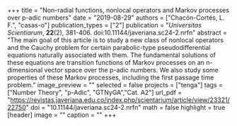 +++
title = "Non-radial functions, nonlocal operators and Markov processes over p-adic numbers"
date = "2019-08-29"
authors = ["Chacón-Cortés, L. F.", "casas-o"]
publication_types = ["2"]
publication = "*Universitas Scientiarum*, **22**(2), 381-406. doi:10.11144/javeriana.sc24-2.nrfn"
abstract = "The main goal of this article is to study a new class of nonlocal operators and the Cauchy problem for certain parabolic-type pseudodifferential equations naturally associated with them. The fundamental solutions of these equations are transition functions of Markov processes on an n-dimensional vector space over the p-adic numbers. We also study some properties of these Markov processes, including the first passage time problem."
image_preview = ""
selected = false
projects = ["tenga"]
tags = ["Number Theory", "p-Adic", "GTNyGA","Cat. A2"]
url_pdf = "https://revistas.javeriana.edu.co/index.php/scientarium/article/view/23321/22750"
doi = "10.11144/javeriana.sc24-2.nrfn"
math = false
highlight = true
[header]
image = ""
caption = ""
+++

